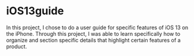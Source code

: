 # iOS13guide
In this project, I chose to do a user guide for specific features of iOS 13 on the iPhone. Through this project, I was able to learn specifically how to organize and section specific details that highlight certain features of a product. 
